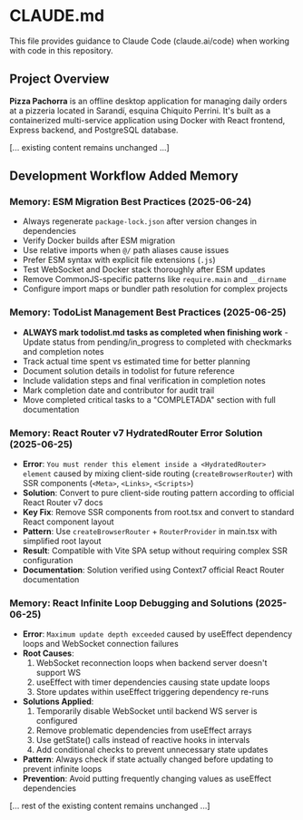# CLAUDE.md

This file provides guidance to Claude Code (claude.ai/code) when working with code in this repository.

## Project Overview

**Pizza Pachorra** is an offline desktop application for managing daily orders at a pizzeria located in Sarandí, esquina Chiquito Perrini. It's built as a containerized multi-service application using Docker with React frontend, Express backend, and PostgreSQL database.

[... existing content remains unchanged ...]

## Development Workflow Added Memory

### Memory: ESM Migration Best Practices (2025-06-24)

- Always regenerate `package-lock.json` after version changes in dependencies
- Verify Docker builds after ESM migration
- Use relative imports when `@/` path aliases cause issues
- Prefer ESM syntax with explicit file extensions (`.js`)
- Test WebSocket and Docker stack thoroughly after ESM updates
- Remove CommonJS-specific patterns like `require.main` and `__dirname`
- Configure import maps or bundler path resolution for complex projects

### Memory: TodoList Management Best Practices (2025-06-25)

- **ALWAYS mark todolist.md tasks as completed when finishing work** - Update status from pending/in_progress to completed with checkmarks and completion notes
- Track actual time spent vs estimated time for better planning
- Document solution details in todolist for future reference
- Include validation steps and final verification in completion notes
- Mark completion date and contributor for audit trail
- Move completed critical tasks to a "COMPLETADA" section with full documentation

### Memory: React Router v7 HydratedRouter Error Solution (2025-06-25)

- **Error**: `You must render this element inside a <HydratedRouter> element` caused by mixing client-side routing (`createBrowserRouter`) with SSR components (`<Meta>`, `<Links>`, `<Scripts>`)
- **Solution**: Convert to pure client-side routing pattern according to official React Router v7 docs
- **Key Fix**: Remove SSR components from root.tsx and convert to standard React component layout
- **Pattern**: Use `createBrowserRouter` + `RouterProvider` in main.tsx with simplified root layout
- **Result**: Compatible with Vite SPA setup without requiring complex SSR configuration
- **Documentation**: Solution verified using Context7 official React Router documentation

### Memory: React Infinite Loop Debugging and Solutions (2025-06-25)

- **Error**: `Maximum update depth exceeded` caused by useEffect dependency loops and WebSocket connection failures
- **Root Causes**: 
  1. WebSocket reconnection loops when backend server doesn't support WS
  2. useEffect with timer dependencies causing state update loops
  3. Store updates within useEffect triggering dependency re-runs
- **Solutions Applied**:
  1. Temporarily disable WebSocket until backend WS server is configured
  2. Remove problematic dependencies from useEffect arrays
  3. Use getState() calls instead of reactive hooks in intervals
  4. Add conditional checks to prevent unnecessary state updates
- **Pattern**: Always check if state actually changed before updating to prevent infinite loops
- **Prevention**: Avoid putting frequently changing values as useEffect dependencies

[... rest of the existing content remains unchanged ...]